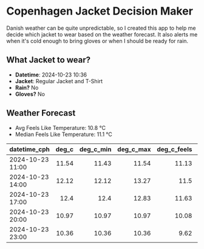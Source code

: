 
# Copenhagen Jacket Decision Maker

Danish weather can be quite unpredictable, so I created this app to help me decide which jacket to wear based on the weather forecast. 
It also alerts me when it's cold enough to bring gloves or when I should be ready for rain.

## What Jacket to wear?

- **Datetime**: 2024-10-23 10:36
- **Jacket**: Regular Jacket and T-Shirt
- **Rain?** No
- **Gloves?** No

## Weather Forecast
- Avg Feels Like Temperature: 10.8 °C
- Median Feels Like Temperature: 11.1 °C

| datetime_cph     |   deg_c |   deg_c_min |   deg_c_max |   deg_c_feels | weather   | wind   | rain   |
|:-----------------|--------:|------------:|------------:|--------------:|:----------|:-------|:-------|
| 2024-10-23 11:00 |   11.54 |       11.43 |       11.54 |         11.13 | Clouds    | Low    | None   |
| 2024-10-23 14:00 |   12.12 |       12.12 |       13.27 |         11.5  | Clouds    | Low    | None   |
| 2024-10-23 17:00 |   12.4  |       12.4  |       12.83 |         11.63 | Clouds    | Low    | None   |
| 2024-10-23 20:00 |   10.97 |       10.97 |       10.97 |         10.08 | Clear     | Low    | None   |
| 2024-10-23 23:00 |   10.36 |       10.36 |       10.36 |          9.62 | Clouds    | Low    | None   |
        